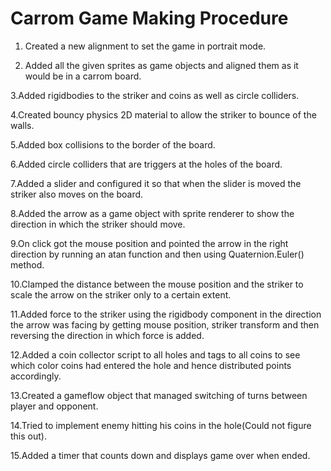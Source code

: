 # Carrom Game Making Procedure

1. Created a new alignment to set the game in portrait mode.

2. Added all the given sprites as game objects and aligned them as it would be in a carrom board.

3.Added rigidbodies to the striker and coins as well as circle colliders.

4.Created bouncy physics 2D material to allow the striker to bounce of the walls.

5.Added box collisions to the border of the board.

6.Added circle colliders that are triggers at the holes of the board.

7.Added a slider and configured it so that when the slider is moved the striker also moves on the board.

8.Added the arrow as a game object with sprite renderer to show the direction in which the striker should move.

9.On click got the mouse position and pointed the arrow in the right direction by running an atan function and then using Quaternion.Euler() method.

10.Clamped the distance between the mouse position and the striker to scale the arrow on the striker only to a certain extent.

11.Added force to the striker using the rigidbody component in the direction the arrow was facing by getting mouse position, striker transform and then reversing the direction in which force is added.

12.Added a coin collector script to all holes and tags to all coins to see which color coins had entered the hole and hence distributed points accordingly.

13.Created a gameflow object that managed switching of turns between player and opponent.

14.Tried to implement enemy hitting his coins in the hole(Could not figure this out).

15.Added a timer that counts down and displays game over when ended.
 
 

